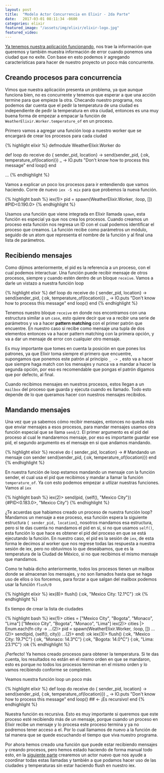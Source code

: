 ```yaml
---
layout: post
title:  "Modelo Actor Concurrencia en Elixir - 2da Parte"
date:   2017-03-01 08:11:34 -0600
categories: elixir
featured_image: "/assets/img/elixir/elixir-logo.jpg"
featured_video:
---
```


[Ya tenemos nuestra aplicación funcionando](/elixir/modelo-actor-concurrencia-en-elixir-1ra-parte/), nos trae la información que queremos
y también muestra información de error cuando ponemos una ciudad que no exite. Con
base en esto podemos ir agregando características para hacer de nuestro
proyecto un poco más concurrente.

## Creando procesos para concurrencia

Vimos que nuestra aplicación presenta un problema, ya que aunque funciona bien, no es
concurrente y tenemos que esperar a que una acción termine para que empieze la otra. Checando
nuestro programa, nos podemos dar cuenta que el pedir la temperatura de una ciudad es
independiente de pedir la temperatura en otra ciudad, entonces es una muy buena forma
de empezar a empacar la función de `WeatherElixir.Worker.temperature_of` en un proceso.

Primero vamos a agregar una función loop a nuestro worker que se encargará de
crear los procesos para cada ciudad

{% highlight elixir %}
defmodule WeatherElixir.Worker do

  def loop do
    receive do
      { sender_pid, location} ->
        send(sender_pid, {:ok, temperature_of(location)})
      _ -> 
        IO.puts "Don't know how to process this message"
    end
    loop()
  end

  ...
{% endhighlight %}


Vamos a explicar un poco los procesos para ir entendiendo que vamos haciendo.
Corre de nuevo `iex -S mix` para que probemos la nueva función.

{% highlight bash %}
iex(1)> pid = spawn(WeatherElixir.Worker, :loop, [])
#PID<0.190.0>
{% endhighlight %}

Usamos una función que viene integrada en Elixir llamada `spawn`, esta función
es especial ya que nos crea los procesos. Cuando creamos un proceso esta función 
nos regresa un ID con el cual podemos identificar el proceso que creamos. La función
recibe como parámetros un módulo, seguido de un atom que representa el nombre de la
función y al final una lista de parámetros.

## Recibiendo mensajes

Como dijimos anteriormente, el pid es la referencia a un proceso, con el cual
podemos interactuar. Una función puede recibir mensaje de otros procesos, siempre
y cuando estén dentro de un bloque `receive`. Vamos a darle un vistazo a nuestra
función loop

{% highlight elixir %}
  def loop do
    receive do
      { sender_pid, location} ->
        send(sender_pid, {:ok, temperature_of(location)})
      _ -> 
        IO.puts "Don't know how to process this message"
    end
    loop()
  end
{% endhighlight %}

Tenemos nuestro bloque `receive` en donde nos encontramos con una estructura
similar a un `case`, esto quiere decir que va a recibir una serie de parámetros
y va a hacer **pattern matching** con el primer patrón que encuentre. En nuestro
caso si recibe como mensaje una tupla de dos elementos entonces va a hacer
pattern matching con la primera opción, y va a dar un mensaje de error con cualquier
otro mensaje.

Es muy importante que tomes en cuenta la posición en que pones los patrones, ya que
Elixir toma siempre el primero que encuentre, supongamos que ponemos este patrón
al principio `_ -> `, esto va a hacer que siempre haga match con los mensajes y nunca
va a mandar a hacer la segunda opción, por eso es recomendable que pongas el patrón 
digamos que por defecto, al final.

Cuando recibimos mensajes en nuestros procesos, estos llegan a un `mailbox` del proceso
que guarda y ejecuta cuando es llamado. Todo esto depende de lo que queramos hacer
con nuestros mensajes recibidos.

## Mandando mensajes

Una vez que ya sabemos cómo recibir mensajes, entonces no queda más que enviar
mensajes a esos procesos, para mandar mensajes usamos otra función especial que se
llama `send/2`. El primer argumento es el pid del proceso al cual le mandaremos 
mensaje, por eso es importante guardar ese pid, el segundo argumento es el mensaje
en si que andamos mandando.

{% highlight elixir %}
    receive do
      { sender_pid, location} ->
        # Mandando un mensaje con sender
        send(sender_pid, {:ok, temperature_of(location)})
    end
{% endhighlight %}

En nuestra función de loop estamos mandando un mensaje con la función sender, el
cual usa el pid que recibimos y mandar a llamar la función `temperature_of`. Ya con
esto podemos empezar a utlizar nuestras funciones. Vamos al `iex`

{% highlight bash %}
iex(2)> send(pid, {self(), "Mexico City"})
{#PID<0.183.0>, "Mexico City"}
{% endhighlight %}

¿Te acuerdas que habiamos creado un proceso de nuestra función loop? Mandamos
un mensaje a ese proceso, esa función espera la siguiente estructura `{ sender_pid, location}`,
nosotros mandamos esa estructura, pero si te das cuenta no mandamos el pid en si, si no que
usamos `self()`, esta función lo que hace es obtener el pid del proceso en que se está ejecutando 
la función. En nuestro caso, el pid es la sesión de `iex`, de esta forma le decimos al worker
que nos regrese todas las respuesta a nuestra sesión de iex, pero no obtuvimos lo que deseábamos, 
que es la temperatura de la Ciudad de México, si no que recibimos el mismo mensaje que mandamos.

Como te había dicho anteriormente, todos los procesos tienen un mailbox donde se almacenan
los mensajes, y no son llamados hasta que se haga uso de ellos o los forcemos, para forzar
a que salgan del mailbox podemos usar la función `flush/0`

{% highlight elixir %}
iex(8)> flush()
{:ok, "Mexico City: 12.1°C"}
:ok
{% endhighlight %}

Es tiempo de crear la lista de ciudades

{% highlight bash %}
iex(1)> cities = ["Mexico City", "Bogota", "Monaco", "Lima"]
["Mexico City", "Bogota", "Monaco", "Lima"]
iex(2)> cities |> Enum.each(fn city ->
...(2)>   pid = spawn(WeatherElixir.Worker, :loop, [])
...(2)>   send(pid, {self(), city})
...(2)> end)
:ok
iex(3)> flush()
{:ok, "Mexico City: 19.7°C"}
{:ok, "Monaco: 14.3°C"}
{:ok, "Bogota: 14.0°C"}
{:ok, "Lima: 23.1°C"}
:ok
{% endhighlight %}

¡Perfecto! Ya hemos creado procesos para obtener la temperatura. Si te das cuenta, los
resultados no están en el mismo orden en que se mandaron, esto es porque no todos los procesos
terminan en el mismo orden y lo vamos recibiendo conforme se completen.

Veamos nuestra función loop un poco más

{% highlight elixir %}
  def loop do
    receive do
      { sender_pid, location} ->
        send(sender_pid, {:ok, temperature_of(location)})
      _ -> 
        IO.puts "Don't know how to process this message"
    end
    loop() ## <- ¡Es recursivo! 
  end
{% endhighlight %}

Nuestra función es recursiva. Esto es muy importante si queremos que este proceso esté
recibiendo más de un mensaje, porque cuando un proceso en Elixir recibe un mensaje
y lo procesa este proceso termina y ya no podremos tener acceso a el. Por lo cual llamamos
de nuevo a la función de tal manera que se quede escuchando el tiempo que viva nuestro
programa.

Por ahora hemos creado una función que puede estar recibiendo mensajes y creando procesos, 
pero hemos estado haciendo de forma manual todo esto, en la [siguiente parte](/elixir/modelo-actor-concurrencia-en-elixir-3ra-parte/) crearemos
un actor nuevo que nos ayude a coordinar todas estas llamadas y también a que podamos hacer
uso de las ciudades y temperaturas sin estar haciendo flush en nuestro iex.
